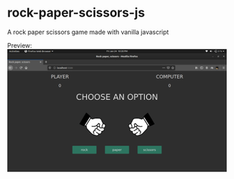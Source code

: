 # rock-paper-scissors-js
A rock paper scissors game made with vanilla javascript

Preview:
![preview image](preview.png)
